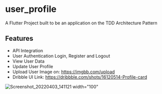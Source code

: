 # user_profile

A Flutter Project built to be an application on the TDD Architecture Pattern

## Features

* API Integration
* User Authentication Login, Register and Logout
* View User Data
* Update User Profile
* Upload User Image on: https://imgbb.com/upload
* Dribble UI Link: https://dribbble.com/shots/16120514-Profile-card


![Screenshot_20220403_141121 width="100"](https://user-images.githubusercontent.com/95647394/161427580-d26836cb-71fe-4748-8676-feb317fde7c2.png) 
